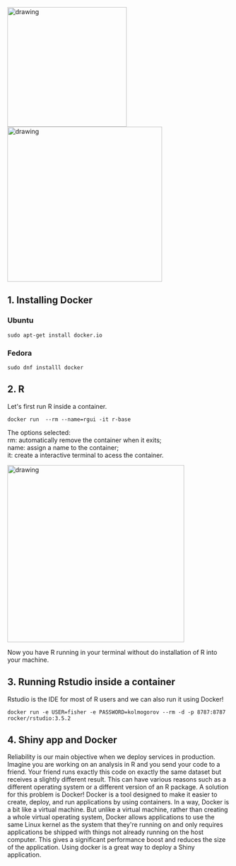 <p float="middle">
<img src="https://community.rstudio.com/uploads/default/original/1X/c017cef9c13bc937df73659d3b5b1411a39c7ed2.png" alt="drawing" width="270"/>
<img src="https://www.docker.com/sites/default/files/social/docker_facebook_share.png" alt="drawing" width="350"/>
</p>

## 1. Installing Docker

### Ubuntu
```
sudo apt-get install docker.io
```
### Fedora
```
sudo dnf installl docker
``` 

## 2. R

Let's first run R inside a container. 

```
docker run  --rm --name=rgui -it r-base 
```

The options selected:  
rm: automatically remove the container when it exits;  
name: assign a name to the container;  
it: create a interactive terminal to acess the container.  

<img src="https://drive.google.com/uc?export=view&id=1mpQFZ-xxc2u50sbvluXqH-QE5qh9BQ-e" alt="drawing" width="400"/>

Now you have R running in your terminal without do installation of R into your machine.  

## 3. Running Rstudio inside a container

Rstudio is the IDE for most of R users and we can also run it using Docker!

```
docker run -e USER=fisher -e PASSWORD=kolmogorov --rm -d -p 8787:8787 rocker/rstudio:3.5.2
```

## 4. Shiny app and Docker

Reliability is our main objective when we deploy services in production. Imagine you are working on an analysis in R and you send your code to a friend. Your friend runs exactly this code on exactly the same dataset but receives a slightly different result. This can have various reasons such as a different operating system or a different version of an R package. A solution for this problem is Docker!
Docker is a tool designed to make it easier to create, deploy, and run applications by using containers. In a way, Docker is a bit like a virtual machine. But unlike a virtual machine, rather than creating a whole virtual operating system, Docker allows applications to use the same Linux kernel as the system that they're running on and only requires applications be shipped with things not already running on the host computer. This gives a significant performance boost and reduces the size of the application. Using docker is a great way to deploy a Shiny application.
